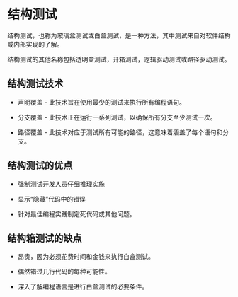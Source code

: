 # 结构测试

结构测试，也称为玻璃盒测试或白盒测试，是一种方法，其中测试来自对软件结构或内部实现的了解。

结构测试的其他名称包括透明盒测试，开箱测试，逻辑驱动测试或路径驱动测试。

## 结构测试技术

* 声明覆盖 - 此技术旨在使用最少的测试来执行所有编程语句。

* 分支覆盖 - 此技术正在运行一系列测试，以确保所有分支至少测试一次。

* 路径覆盖 - 此技术对应于测试所有可能的路径，这意味着涵盖了每个语句和分支。

## 结构测试的优点

* 强制测试开发人员仔细推理实施

* 显示“隐藏”代码中的错误

* 针对最佳编程实践制定死代码或其他问题。

## 结构箱测试的缺点

* 昂贵，因为必须花费时间和金钱来执行白盒测试。

* 偶然错过几行代码的每种可能性。

* 深入了解编程语言是进行白盒测试的必要条件。
